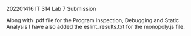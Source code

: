 202201416 IT 314 Lab 7 Submission

Along with .pdf file for the Program Inspection, Debugging and Static Analysis
I have also added the eslint_results.txt for the monopoly.js file.
